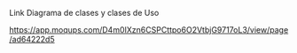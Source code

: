Link Diagrama de clases y clases de Uso

https://app.moqups.com/D4m0IXzn6CSPCttpo6O2VtbjG9717oL3/view/page/ad64222d5
